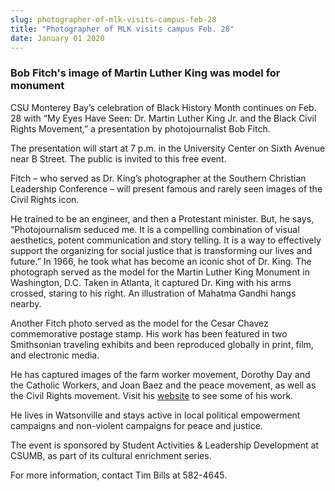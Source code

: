 ```yaml
---
slug: photographer-of-mlk-visits-campus-feb-28
title: "Photographer of MLK visits campus Feb. 28"
date: January 01 2020
---
```


<h3>Bob Fitch's image of Martin Luther King was model for monument</h3><p>CSU Monterey Bay’s celebration of Black History Month continues on Feb. 28 with “My Eyes Have Seen: Dr. Martin Luther King Jr. and the Black Civil Rights Movement,” a presentation by photojournalist Bob Fitch.
</p><p>The presentation will start at 7 p.m. in the University Center on Sixth Avenue near B Street. The public is invited to this free event.
</p><p>Fitch – who served as Dr. King’s photographer at the Southern Christian Leadership Conference – will present famous and rarely seen images of the Civil Rights icon.
</p><p>He trained to be an engineer, and then a Protestant minister. But, he says, “Photojournalism seduced me. It is a compelling combination of visual aesthetics, potent communication and story telling. It is a way to effectively support the organizing for social justice that is transforming our lives and future.” In 1966, he took what has become an iconic shot of Dr. King. The photograph served as the model for the Martin Luther King Monument in Washington, D.C. Taken in Atlanta, it captured Dr. King with his arms crossed, staring to his right. An illustration of Mahatma Gandhi hangs nearby.
</p><p>Another Fitch photo served as the model for the Cesar Chavez commemorative postage stamp. His work has been featured in two Smithsonian traveling exhibits and been reproduced globally in print, film, and electronic media.
</p><p>He has captured images of the farm worker movement, Dorothy Day and the Catholic Workers, and Joan Baez and the peace movement, as well as the Civil Rights movement. Visit his <a href="http://bobfitchphoto.com">website</a> to see some of his work.
</p><p>He lives in Watsonville and stays active in local political empowerment campaigns and non-violent campaigns for peace and justice.
</p><p>The event is sponsored by Student Activities &amp; Leadership Development at CSUMB, as part of its cultural enrichment series.
</p><p>For more information, contact Tim Bills at 582-4645.
</p>
